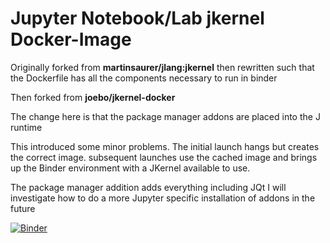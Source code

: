 # Jupyter Notebook/Lab jkernel Docker-Image

Originally forked from **martinsaurer/jlang:jkernel** then rewritten such that the Dockerfile has all the components necessary to run in binder

Then forked from **joebo/jkernel-docker**

The change here is that the package manager addons are placed into the J runtime

This introduced some minor problems. The initial launch hangs but creates the correct image. subsequent launches use the cached
image and brings up the Binder environment with a JKernel available to use. 

The package manager addition adds everything including JQt I will investigate how to do a more Jupyter specific installation of 
addons in the future

[![Binder](https://mybinder.org/badge_logo.svg)](https://mybinder.org/v2/gh/tmcguirefl/jkernel-docker.git/HEAD)
